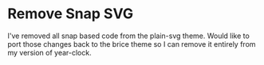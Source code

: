 Remove Snap SVG
===============

I've removed all snap based code from the plain-svg theme.
Would like to port those changes back to the brice theme so I can remove it entirely from my version of year-clock.





